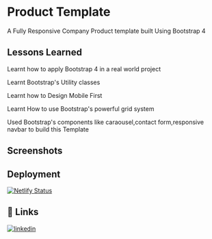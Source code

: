 
# Product Template

A Fully Responsive Company Product template built Using Bootstrap 4


## Lessons Learned

Learnt how to apply Bootstrap 4 in a real world project

Learnt Bootstrap's Utility classes

Learnt how to Design Mobile First

Learnt How to use Bootstrap's powerful grid system

Used Bootstrap's components like caraousel,contact form,responsive navbar to build this Template



## Screenshots




## Deployment

[![Netlify Status](https://api.netlify.com/api/v1/badges/4784248f-b770-45d3-9cfe-67e5efe929ce/deploy-status)](https://app.netlify.com/sites/company-template-bs4/deploys)
## 🔗 Links
[![linkedin](https://img.shields.io/badge/linkedin-0A66C2?style=for-the-badge&logo=linkedin&logoColor=white)](https://www.linkedin.com/in/subramanya-rao-67b935213/)


